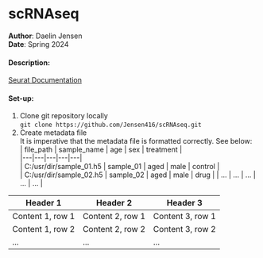 # scRNAseq
**Author**: Daelin Jensen  
**Date**: Spring 2024

#### Description:

[Seurat Documentation](https://satijalab.org/seurat/)

#### Set-up:
1. Clone git repository locally  
`git clone https://github.com/Jensen416/scRNAseq.git`
2. Create metadata file  
It is imperative that the metadata file is formatted correctly. See below:  
| file_path               | sample_name | age  | sex  | treatment |  
|---|---|---|---|---|  
| C:/usr/dir/sample_01.h5 | sample_01 | aged | male | control |  
| C:/usr/dir/sample_02.h5 | sample_02 | aged | male | drug |
| ... | ... | ... | ... | ... |  

| Header 1 | Header 2 | Header 3 |
|---|---|---|
| Content 1, row 1 | Content 2, row 1 | Content 3, row 1 |
| Content 1, row 2 | Content 2, row 2 | Content 3, row 2 |
| ... | ... | ... |
